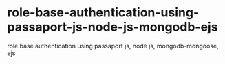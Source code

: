 # role-base-authentication-using-passaport-js-node-js-mongodb-ejs
role base authentication using passaport js, node js, mongodb-mongoose, ejs

